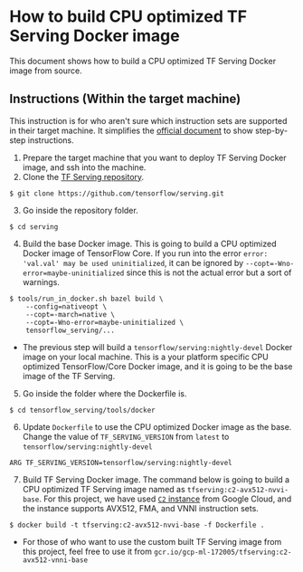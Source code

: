 # How to build CPU optimized TF Serving Docker image

This document shows how to build a CPU optimized TF Serving Docker image from source. 

## Instructions (Within the target machine)

This instruction is for who aren't sure which instruction sets are supported in their target machine. It simplifies the [official document](https://github.com/tensorflow/serving/blob/master/tensorflow_serving/g3doc/setup.md) to show step-by-step instructions.

1. Prepare the target machine that you want to deploy TF Serving Docker image, and ssh into the machine.
2. Clone the [TF Serving repository](https://github.com/tensorflow/serving).
```
$ git clone https://github.com/tensorflow/serving.git
```
3. Go inside the repository folder.
```
$ cd serving
```
4. Build the base Docker image. This is going to build a CPU optimized Docker image of TensorFlow Core. If you run into the error `error: 'val.val' may be used uninitialized`, it can be ignored by `--copt=-Wno-error=maybe-uninitialized` since this is not the actual error but a sort of warnings.
```
$ tools/run_in_docker.sh bazel build \
    --config=nativeopt \
    --copt=-march=native \
    --copt=-Wno-error=maybe-uninitialized \
    tensorflow_serving/...
```
  - The previous step will build a `tensorflow/serving:nightly-devel` Docker image on your local machine. This is a your platform specific CPU optimized TensorFlow/Core Docker image, and it is going to be the base image of the TF Serving.

5. Go inside the folder where the Dockerfile is.
```
$ cd tensorflow_serving/tools/docker
```

6. Update `Dockerfile` to use the CPU optimized Docker image as the base. Change the value of `TF_SERVING_VERSION` from `latest` to `tensorflow/serving:nightly-devel`
```
ARG TF_SERVING_VERSION=tensorflow/serving:nightly-devel
```

7. Build TF Serving Docker image. The command below is going to build a CPU optimized TF Serving image named as `tfserving:c2-avx512-nvvi-base`. For this project, we have used [`C2` instance](https://cloud.google.com/compute/docs/compute-optimized-machines#c2_machine_types) from Google Cloud, and the instance supports AVX512, FMA, and VNNI instruction sets. 
```
$ docker build -t tfserving:c2-avx512-nvvi-base -f Dockerfile .
```

  - For those of who want to use the custom built TF Serving image from this project, feel free to use it from `gcr.io/gcp-ml-172005/tfserving:c2-avx512-vnni-base`

